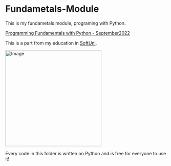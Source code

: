 # Fundametals-Module

This is my fundametals module, programing with Python.

[Programming Fundamentals with Python - September2022](https://softuni.bg/trainings/3840/programming-fundamentals-with-python-september-2022)

This is a part from my education in [SoftUni](https://softuni.bg/). 

<img alt='Image' width="300px" src="https://softuni.bg/Content/images/open-graph/university-default-og.png"/>


Every code in this folder is written on Python and is free for everyone to use it!
